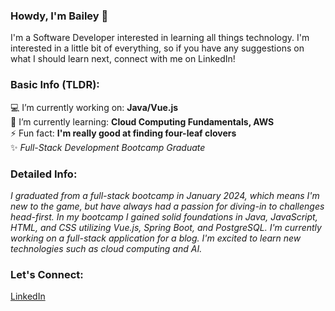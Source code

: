 ### Howdy, I'm Bailey 👋
I'm a Software Developer interested in learning all things technology. 
I'm interested in a little bit of everything, so if you have any suggestions on
what I should learn next, connect with me on LinkedIn!

<!--
**bmaben/bmaben** is a ✨ _special_ ✨ repository because its `README.md` (this file) appears on your GitHub profile.

Here are some ideas to get you started:


- 
- 👯 I’m looking to collaborate on ...
- 🤔 I’m looking for help with ...
- 💬 Ask me about ...
- 📫 How to reach me: ...
- 😄 Pronouns: ...

-->
### Basic Info (TLDR):
   💻 I’m currently working on: **Java/Vue.js**<br/>
   🌱 I’m currently learning: **Cloud Computing Fundamentals, AWS**<br/>
   ⚡ Fun fact: **I'm really good at finding four-leaf clovers**<br/>
   ✨ *Full-Stack Development Bootcamp Graduate*

  ### Detailed Info:
   *I graduated from a full-stack bootcamp in January 2024, which means I'm new to the game, but 
   have always had a passion for diving-in to challenges head-first. In my bootcamp I gained solid foundations
   in Java, JavaScript, HTML, and CSS utilizing Vue.js, Spring Boot, and PostgreSQL. I'm currently working on a full-stack
   application for a blog. I'm excited to learn new technologies such as cloud computing and AI.*

   ### Let's Connect:
   [LinkedIn](www.linkedin.com/in/baileymaben)
   
   

